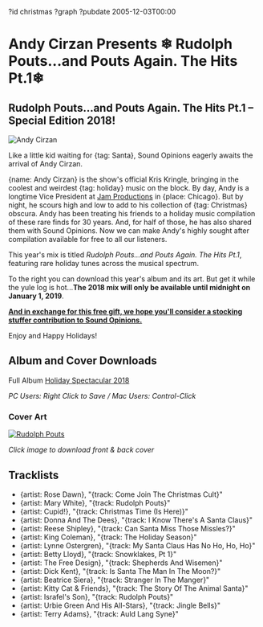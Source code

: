 ?id christmas
?graph
?pubdate 2005-12-03T00:00

#  **Andy Cirzan Presents** ❄ Rudolph Pouts...and Pouts Again. The Hits Pt.1❄

## Rudolph Pouts...and Pouts Again. The Hits Pt.1 – Special Edition 2018!

![Andy Cirzan](https://static.soundopinions.org/christmas/cirzan%2018.jpg)

Like a little kid waiting for {tag: Santa}, Sound Opinions eagerly awaits the arrival of Andy Cirzan.

{name: Andy Cirzan} is the show's official Kris Kringle, bringing in the coolest and weirdest {tag: holiday} music on the block. By day, Andy is a longtime Vice President at [Jam Productions](http://jamusa.com/) in {place: Chicago}. But by night, he scours high and low to add to his collection of {tag: Christmas} obscura. Andy has been treating his friends to a holiday music compilation of these rare finds for 30 years. And, for half of those, he has also shared them with Sound Opinions. Now we can make Andy's highly sought after compilation available for free to all our listeners.

This year's mix is titled *Rudolph Pouts...and Pouts Again. The Hits Pt.1*, featuring rare holiday tunes across the musical spectrum.

To the right you can download this year's album and its art. But get it while the yule log is hot...**The 2018 mix will only be available until midnight on January 1, 2019**.

[**And in exchange for this free gift, we hope you'll consider a stocking stuffer contribution to Sound Opinions.**](http://soundopinions.org/support) 

Enjoy and Happy Holidays!

## Album and Cover Downloads
Full Album
[Holiday Spectacular 2018](http://wbez.podcast.streamguys1.com/_no_ads/2018_rudolph_pouts_and_pouts_again.zip)

*PC Users: Right Click to Save / Mac Users: Control-Click*

### Cover Art
[![Rudolph Pouts](https://static.soundopinions.org/christmas/FRONT%20COVER%20TEMPLATE_2018.png)](https://static.soundopinions.org/christmas/2018%20Christmas.zip)

*Click image to download front & back cover*


## Tracklists

- {artist: Rose Dawn}, "{track: Come Join The Christmas Cult}"
- {artist: Mary White}, "{track: Rudolph Pouts}"
- {artist: Cupid!}, "{track: Christmas Time (Is Here)}"
- {artist: Donna And The Dees}, "{track: I Know There's A Santa Claus}"
- {artist: Reese Shipley}, "{track: Can Santa Miss Those Missles?}"
- {artist: King Coleman}, "{track: The Holiday Season}"
- {artist: Lynne Ostergren}, "{track: My Santa Claus Has No Ho, Ho, Ho}"
- {artist: Betty Lloyd}, "{track: Snowklakes, Pt 1}"
- {artist: The Free Design}, "{track: Shepherds And Wisemen}"
- {artist: Dick Kent}, "{track: Is Santa The Man In The Moon?}"
- {artist: Beatrice Siera}, "{track: Stranger In The Manger}"
- {artist: Kitty Cat & Friends}, "{track: The Story Of The Animal Santa}"
- {artist: Israfel's Son}, "{track: Rudolph Pouts}"
- {artist: Urbie Green And His All-Stars}, "{track: Jingle Bells}"
- {artist: Terry Adams}, "{track: Auld Lang Syne}"


